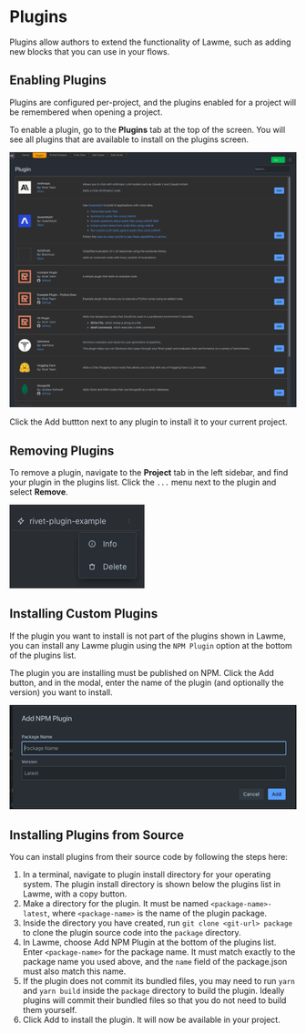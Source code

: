 # Plugins

Plugins allow authors to extend the functionality of Lawme, such as adding new blocks that you can use in your flows.

## Enabling Plugins

Plugins are configured per-project, and the plugins enabled for a project will be remembered when opening a project.

To enable a plugin, go to the **Plugins** tab at the top of the screen. You will see all plugins that are available to install on the plugins screen.

![Plugins](./assets/plugins.png)

Click the Add buttton next to any plugin to install it to your current project.

## Removing Plugins

To remove a plugin, navigate to the **Project** tab in the left sidebar, and find your plugin in the plugins list. Click the `...` menu next to the plugin and select **Remove**.

![Remove Plugin](./assets/remove-plugin.png)

## Installing Custom Plugins

If the plugin you want to install is not part of the plugins shown in Lawme, you can install any Lawme plugin using the `NPM Plugin` option at the bottom of the plugins list.

The plugin you are installing must be published on NPM. Click the Add button, and in the modal, enter the name of the plugin (and optionally the version) you want to install.

![Add NPM Plugin](./assets/add-npm-plugin.png)

## Installing Plugins from Source

You can install plugins from their source code by following the steps here:

1. In a terminal, navigate to plugin install directory for your operating system. The plugin install directory is shown below the plugins list in Lawme, with a copy button.
2. Make a directory for the plugin. It must be named `<package-name>-latest`, where `<package-name>` is the name of the plugin package.
3. Inside the directory you have created, run `git clone <git-url> package` to clone the plugin source code into the `package` directory.
4. In Lawme, choose Add NPM Plugin at the bottom of the plugins list. Enter `<package-name>` for the package name. It must match exactly to the package name you used above, and the `name` field of the package.json must also match this name.
5. If the plugin does not commit its bundled files, you may need to run `yarn` and `yarn build` inside the `package` directory to build the plugin. Ideally plugins will commit their bundled files so that you do not need to build them yourself.
6. Click Add to install the plugin. It will now be available in your project.
